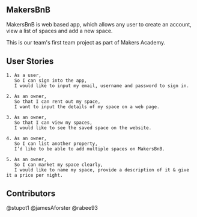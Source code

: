 ## MakersBnB
MakersBnB is web based app, which allows any user to create an account, view a list of spaces and add a new space. 

This is our team's first team project as part of Makers Academy.

**User Stories**
----

```
1. As a user,
   So I can sign into the app,
   I would like to input my email, username and password to sign in.

2. As an owner,
   So that I can rent out my space,
   I want to input the details of my space on a web page.

3. As an owner,
   So that I can view my spaces,
   I would like to see the saved space on the website.

4. As an owner,
   So I can list another property,
   I’d like to be able to add multiple spaces on MakersBnB.

5. As an owner,
   So I can market my space clearly,
   I would like to name my space, provide a description of it & give it a price per night.
```

**Contributors**
----
@stupot1
@jamesAforster
@rabee93
